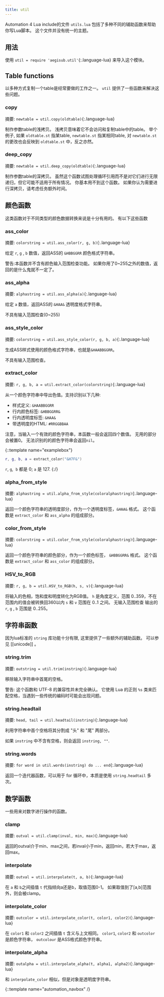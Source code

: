 ```yaml
---
title: util
---
```


Automation 4 Lua include的文件 `utils.lua` 包括了多种不同的辅助函数来帮助你写Lua脚本。
这个文件并没有统一的主题。

## 用法 ##
使用 `util = require 'aegisub.util'`{:.language-lua} 来导入这个模块。

## Table functions  ##
以多种方式复制一个table是经常要做的工作之一。
`util` 提供了一些函数来解决这些问题。

### copy  ###
摘要: `newtable = util.copy(oldtable)`{:.language-lua}

制作参数table的浅拷贝。
浅拷贝意味着它不会访问和复制table中的table。
举个例子, 如果 `oldtable.st` 指某table, `newtable.st` 指某相同table, 对 `newtable.st`的更改也会反映到 `oldtable.st` 中，反之亦然。

### deep_copy  ###
摘要: `newtable = util.deep_copy(oldtable)`{:.language-lua}

制作参数table的深拷贝。
虽然这个函数试图处理循环引用而不是对它们进行无限递归，但它可能不适用于所有情况。
你基本用不到这个函数。
如果你认为需要进行深拷贝，请考虑任务额外时间。

## 颜色函数  ##
这类函数对于不同类型的颜色数据转换来说是十分有用的。
有以下这些函数

### ass_color  ###
摘要: `colorstring = util.ass_color(r, g, b)`{:.language-lua}

给定 `r`, `g` , `b` 数值，返回ASS的 `&HBBGGRR` 颜色格式字符串。

警告:本函数并不含有颜色输入范围检查功能。
如果你用了0~255之外的数值，返回的是什么鬼就不一定了。

### ass_alpha  ###
摘要: `alphastring = util.ass_alpha(a)`{:.language-lua}

给定 `a` 数值，返回ASS的 `&HAA&` 透明度格式字符串。

不具有输入范围检查(0~255)

### ass_style_color  ###
摘要: `colorstring = util.ass_style_color(r, g, b, a)`{:.language-lua}

生成ASS样式使用的颜色格式字符串，也就是`&HAABBGGRR`。

不具有输入范围检查。

### extract_color  ###
摘要: `r, g, b, a = util.extract_color(colorstring)`{:.language-lua}

从一个颜色字符串中导出色值。支持识别以下几种:

* 样式定义: `&HAABBGGRR`
* 行内颜色标签: `&HBBGGRR&`
* 行内透明度标签: `&HAA&`
* 带透明度的HTML: `#RRGGBBAA`

注意，当输入一个有效的颜色字符串，本函数一般会返回四个数值。
无用的部分会被置0。
无法识别的的颜色字符串会返回`nil`。

{::template name="examplebox"}
~~~ lua
r, g, b, a = extract_color("&H7F&")
~~~

`r`, `g`,  `b` 都是 0; `a` 是 127.
{:/}

### alpha_from_style  ###
摘要: `alphastring = util.alpha_from_style(coloralphastring)`{:.language-lua}

返回一个颜色字符串的透明度部分，作为一个透明度标签，`&HAA&` 格式。
这个函数是 `extract_color` 和 `ass_alpha` 的组成部分。

### color_from_style  ###
摘要: `colorstring = util.color_from_style(coloralphastring)`{:.language-lua}

返回一个颜色字符串的颜色部分，作为一个颜色标签， `&HBBGGRR&` 格式。
这个函数是 `extract_color` 和 `ass_color` 的组成部分。

### HSV_to_RGB  ###
摘要: `r, g, b = util.HSV_to_RGB(h, s, v)`{:.language-lua}

将输入的色相，饱和度和明度转化为RGB值。
`h` 是角度定义，范围 0..359，不在范围内的值会被转换回360以内
 `s` 和 `v` 范围在 0..1 之间。
无输入范围检查
输出的 `r`, `g` , `b` 范围是 0..255。

## 字符串函数  ##
因为lua标准的 `string` 库功能十分有限, 这里提供了一些额外的辅助函数。
可以参见 [[unicode]] 。

### string.trim  ###
摘要: `outstring = util.trim(instring)`{:.language-lua}

移除输入字符串中首尾的空格。

警告: 这个函数和 UTF-8 的兼容性并未完全确认。
它使用 Lua 的正则 `%s` 类来匹配空格，当遇到一些传统的编码时可能会出现问题。

### string.headtail  ###
摘要: `head, tail = util.headtail(instring)`{:.language-lua}

利用字符串中首个空格将其分割成 "头" 和 "尾" 两部分。

如果 `instring` 中不含有空格，则会返回 `instring, ""`.

### string.words  ###
摘要: `for word in util.words(instring) do ... end`{:.language-lua}

返回一个迭代器函数，可以用于 for 循环中，本质是使用 `string.headtail` 多次。

## 数学函数  ##
一些用来对数字进行操作的函数。


### clamp  ###
摘要: `outval = util.clamp(inval, min, max)`{:.language-lua}

返回的outval介于min、max之间，若inval小于min，返回min，若大于max，返回max。


### interpolate  ###
摘要: `outval = util.interpolate(t, a, b)`{:.language-lua}

在 `a` 和 `b`之间插值
`t` 代指倾向a还是b，取值范围0-1。
如果取值到了[a,b]范围外，则会被clamp。

### interpolate_color  ###

摘要: `outcolor = util.interpolate_color(t, color1, color2)`{:.language-lua}

在 `color1` 和 `color2` 之间插值 `t` 含义与上文相同。
`color1`, `color2` 和 `outcolor` 是颜色字符串， `outcolour` 是ASS格式颜色字符串。

### interpolate_alpha  ###
摘要: `outalpha = util.interpolate_alpha(t, alpha1, alpha2)`{:.language-lua}

和 `interpolate_color` 相似，但是对象是透明度字符串。

{::template name="automation_navbox" /}
